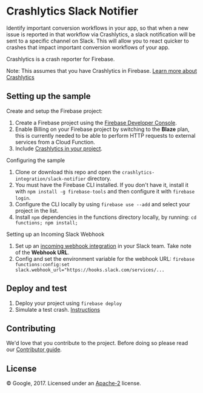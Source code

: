 # Crashlytics Slack Notifier

Identify important conversion workflows in your app, so that when a new issue is reported in that workflow via Crashlytics, a slack notification will be sent to a specific channel on Slack. This will allow you to react quicker to crashes that impact important conversion workflows of your app.

Crashlytics is a crash reporter for Firebase. 

Note: This assumes that you have Crashlytics in Firebase. [Learn more about Crashlytics](https://firebase.google.com/docs/crashlytics/)


## Setting up the sample

 Create and setup the Firebase project:
  1. Create a Firebase project using the [Firebase Developer Console](https://console.firebase.google.com).
  1. Enable Billing on your Firebase project by switching to the **Blaze** plan, this is currently needed to be able to perform HTTP requests to external services from a Cloud Function.
  1. Include [Crashlytics in your project](https://firebase.google.com/docs/crashlytics/get-started).

 Configuring the sample
  1. Clone or download this repo and open the `crashlytics-integration/slack-notifier` directory.
  1. You must have the Firebase CLI installed. If you don't have it, install it with `npm install -g firebase-tools` and then configure it with `firebase login`.
  1. Configure the CLI locally by using `firebase use --add` and select your project in the list.
  1. Install `npm` dependencies in the functions directory locally, by running: `cd functions; npm install;`
  
 Setting up an Incoming Slack Webhook
  1. Set up an [incoming webhook integration](https://my.slack.com/services/new/incoming-webhook/) in your Slack team. Take note of the **Webhook URL**.
  1. Config and set the environment variable for the webhook URL: `firebase functions:config:set slack.webhook_url="https://hooks.slack.com/services/...` 

   
## Deploy and test

 1. Deploy your project using `firebase deploy`
 1. Simulate a test crash. [Instructions](https://firebase.google.com/docs/crashlytics/force-a-crash)


## Contributing

We'd love that you contribute to the project. Before doing so please read our [Contributor guide](../CONTRIBUTING.md).


## License

© Google, 2017. Licensed under an [Apache-2](../LICENSE) license.
